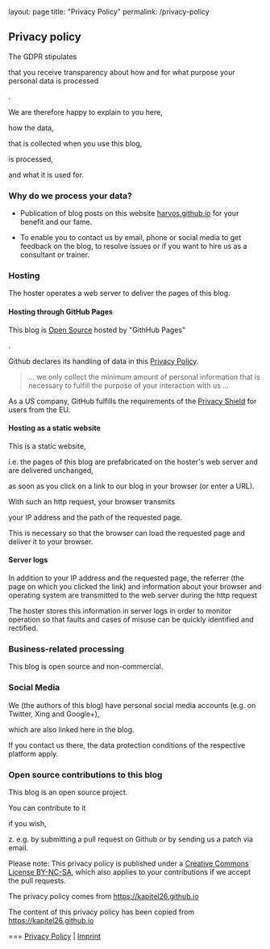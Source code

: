 layout: page
title: "Privacy Policy"
permalink: /privacy-policy

## Privacy policy


The GDPR stipulates

that you receive transparency about how and for what purpose your personal data is processed

.


We are therefore happy to explain to you here,

how the data,

that is collected when you use this blog,

is processed,

and what it is used for.



### Why do we process your data?


 * Publication of blog posts on this website [harvos.github.io](https://harvos.github.io) for your benefit and our fame.

 * To enable you to contact us by email, phone or social media to get feedback on the blog, to resolve issues or if you want to hire us as a consultant or trainer.


### Hosting


The hoster operates a web server to deliver the pages of this blog.


#### Hosting through GitHub Pages


This blog is [Open Source](/license.html) hosted by "GithHub Pages"

.


 Github declares its handling of data in this [Privacy Policy](https://help.github.com/articles/github-privacy-statement/).


 > ... we only collect the minimum amount of personal information that is necessary to fulfill the purpose of your interaction with us ...


As a US company, GitHub fulfills the requirements of the [Privacy Shield](https://www.privacyshield.gov/participant?id=a2zt000000001K2AAI) for users from the EU.

#### Hosting as a static website



This is a static website,


i.e. the pages of this blog are prefabricated on the hoster's web server and are delivered unchanged,


as soon as you click on a link to our blog in your browser (or enter a URL).


With such an http request, your browser transmits


your IP address and the path of the requested page.



This is necessary so that the browser can load the requested page and deliver it to your browser.



#### Server logs



In addition to your IP address and the requested page, the referrer (the page on which you clicked the link) and information about your browser and operating system are transmitted to the web server during the http request



The hoster stores this information in server logs in order to monitor operation so that faults and cases of misuse can be quickly identified and rectified.



### Business-related processing



This blog is open source and non-commercial.



### Social Media



We (the authors of this blog) have personal social media accounts (e.g. on Twitter, Xing and Google+),


which are also linked here in the blog.


If you contact us there, the data protection conditions of the respective platform apply.



### Open source contributions to this blog



This blog is an open source project.


You can contribute to it


if you wish,


z. e.g. by submitting a pull request on Github or by sending us a patch via email.



Please note: This privacy policy is published under a [Creative Commons License BY-NC-SA](https://kapitel26.github.io/license.html), which also applies to your contributions if we accept the pull requests.



The privacy policy comes from https://kapitel26.github.io

The content of this privacy policy has been copied from https://kapitel26.github.io 

===
[Privacy Policy](/privacy-policy) | [Imprint](/imprint) 
